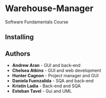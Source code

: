 # Warehouse-Manager
Software Fundamentals Course

## Installing


## Authors

* **Andrew Aran** - GUI and back-end
* **Chelsea Atkins** - GUI and web development
* **Hunter Cagnon** - Project manager and GUI
* **Daniela Fuenzalida** - SQA and back-end
* **Kristin Ladia** - Back-end and SQA
* **Esteban Tavel** - Gui and UML
